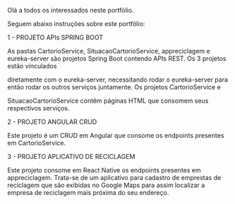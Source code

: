 Olá a todos os interessados neste portfólio.


Seguem abaixo instruções sobre este portfólio:


1 - PROJETO APIs SPRING BOOT


As pastas CartorioService, SituacaoCartorioService, appreciclagem e eureka-server são projetos Spring Boot contendo APIs REST. Os 3 projetos estão vinculados

diretamente com o eureka-server, necessitando rodar o eureka-server para então rodar os outros serviços juntamente. Os projetos CartorioService e

SituacaoCartorioService contêm páginas HTML que consomem seus respectivos serviços.


2 - PROJETO ANGULAR CRUD


Este projeto é um CRUD em Angular que consome os endpoints presentes em CartorioService.


3 - PROJETO APLICATIVO DE RECICLAGEM


Este projeto consome em React Native os endpoints presentes em appreciclagem. Trata-se de um aplicativo para cadastro de emprestas de reciclagem que são exibidas
no Google Maps para assim localizar a empresa de reciclagem mais próxima do seu endereço.